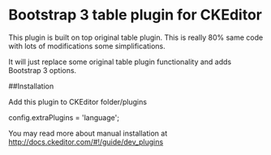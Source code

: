 # Bootstrap 3 table plugin for CKEditor

This plugin is built on top original table plugin. This is really 80% same code with lots of modifications some simplifications.

It will just replace some original table plugin functionality and adds Bootstrap 3 options.

##Installation

Add this plugin to CKEditor folder/plugins

config.extraPlugins = 'language';

You may read more about manual installation at http://docs.ckeditor.com/#!/guide/dev_plugins 
